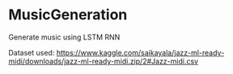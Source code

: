 # MusicGeneration
Generate music using LSTM RNN 

Dataset used: https://www.kaggle.com/saikayala/jazz-ml-ready-midi/downloads/jazz-ml-ready-midi.zip/2#Jazz-midi.csv
